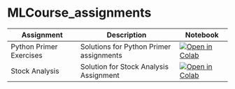 # MLCourse_assignments

| Assignment | Description | Notebook  |
| ---------- | --------- | --------- |
| Python Primer Exercises | Solutions for Python Primer assignments | [![Open in Colab](https://colab.research.google.com/assets/colab-badge.svg)](https://colab.research.google.com/github/jnarin/MLCourse_assignments/blob/main/20230307-PythonPrimerExercises.ipynb) |
| Stock Analysis| Solution for Stock Analysis Assignment| [![Open in Colab](https://colab.research.google.com/assets/colab-badge.svg)](https://colab.research.google.com/github/jnarin/MLCourse_assignments/blob/main/20230313-Session1-Assignment.ipynb) |

